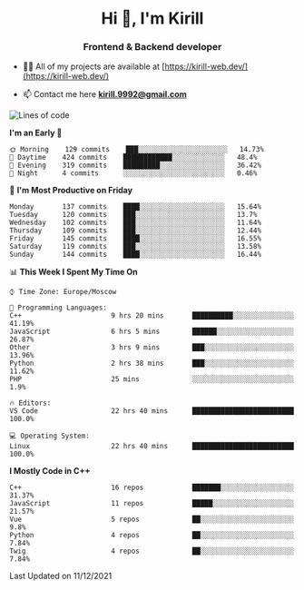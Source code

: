 <h1 align="center">Hi 👋, I'm Kirill</h1>
<h3 align="center">Frontend & Backend developer</h3>

- 👨‍💻 All of my projects are available at [https://kirill-web.dev/](https://kirill-web.dev/)

- 📫 Contact me here **kirill.9992@gmail.com**











<!--START_SECTION:waka-->
![Lines of code](https://img.shields.io/badge/From%20Hello%20World%20I%27ve%20Written-146%20Thousand%20lines%20of%20code-blue)

**I'm an Early 🐤** 

```text
🌞 Morning    129 commits    ███░░░░░░░░░░░░░░░░░░░░░░   14.73% 
🌆 Daytime    424 commits    ████████████░░░░░░░░░░░░░   48.4% 
🌃 Evening    319 commits    █████████░░░░░░░░░░░░░░░░   36.42% 
🌙 Night      4 commits      ░░░░░░░░░░░░░░░░░░░░░░░░░   0.46%

```
📅 **I'm Most Productive on Friday** 

```text
Monday       137 commits    ████░░░░░░░░░░░░░░░░░░░░░   15.64% 
Tuesday      120 commits    ███░░░░░░░░░░░░░░░░░░░░░░   13.7% 
Wednesday    102 commits    ███░░░░░░░░░░░░░░░░░░░░░░   11.64% 
Thursday     109 commits    ███░░░░░░░░░░░░░░░░░░░░░░   12.44% 
Friday       145 commits    ████░░░░░░░░░░░░░░░░░░░░░   16.55% 
Saturday     119 commits    ███░░░░░░░░░░░░░░░░░░░░░░   13.58% 
Sunday       144 commits    ████░░░░░░░░░░░░░░░░░░░░░   16.44%

```


📊 **This Week I Spent My Time On** 

```text
⌚︎ Time Zone: Europe/Moscow

💬 Programming Languages: 
C++                      9 hrs 20 mins       ██████████░░░░░░░░░░░░░░░   41.19% 
JavaScript               6 hrs 5 mins        ██████░░░░░░░░░░░░░░░░░░░   26.87% 
Other                    3 hrs 9 mins        ███░░░░░░░░░░░░░░░░░░░░░░   13.96% 
Python                   2 hrs 38 mins       ███░░░░░░░░░░░░░░░░░░░░░░   11.62% 
PHP                      25 mins             ░░░░░░░░░░░░░░░░░░░░░░░░░   1.9%

🔥 Editors: 
VS Code                  22 hrs 40 mins      █████████████████████████   100.0%

💻 Operating System: 
Linux                    22 hrs 40 mins      █████████████████████████   100.0%

```

**I Mostly Code in C++** 

```text
C++                      16 repos            ███████░░░░░░░░░░░░░░░░░░   31.37% 
JavaScript               11 repos            █████░░░░░░░░░░░░░░░░░░░░   21.57% 
Vue                      5 repos             ██░░░░░░░░░░░░░░░░░░░░░░░   9.8% 
Python                   4 repos             ██░░░░░░░░░░░░░░░░░░░░░░░   7.84% 
Twig                     4 repos             ██░░░░░░░░░░░░░░░░░░░░░░░   7.84%

```



 Last Updated on 11/12/2021
<!--END_SECTION:waka-->
